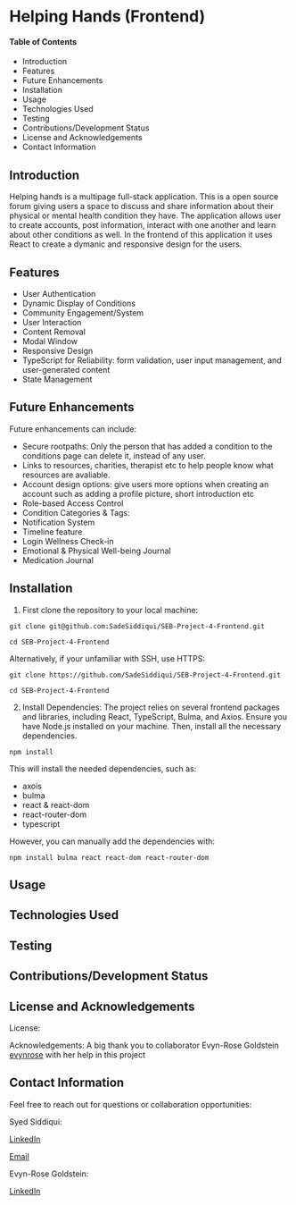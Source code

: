 # Helping Hands (Frontend) 


#### Table of Contents
- Introduction
- Features
- Future Enhancements 
- Installation
- Usage
- Technologies Used
- Testing 
- Contributions/Development Status 
- License and Acknowledgements 
- Contact Information


## Introduction 

Helping hands is a multipage full-stack application. This is a open source forum giving users a space to discuss and share information about their physical or mental health condition they have. The application allows user to create accounts, post information, interact with one another and learn about other conditions as well. In the frontend of this application it uses React to create a dymanic and responsive design for the users.   


## Features 

- User Authentication
- Dynamic Display of Conditions
- Community Engagement/System 
- User Interaction
- Content Removal
- Modal Window
- Responsive Design
- TypeScript for Reliability:  form validation, user input management, and user-generated content
- State Management 


## Future Enhancements 

Future enhancements can include: 

- Secure rootpaths: Only the person that has added a condition to the conditions page can delete it, instead of any user.
- Links to resources, charities, therapist etc to help people know what resources are avaliable.
- Account design options: give users more options when creating an account such as adding a profile picture, short introduction etc
- Role-based Access Control
- Condition Categories & Tags:
- Notification System
- Timeline feature
- Login Wellness Check-in
- Emotional & Physical Well-being Journal
- Medication Journal 

## Installation   
1) First clone the repository to your local machine:

```git clone git@github.com:SadeSiddiqui/SEB-Project-4-Frontend.git``` 

```cd SEB-Project-4-Frontend```

Alternatively, if your unfamiliar with SSH, use HTTPS:  

```git clone https://github.com/SadeSiddiqui/SEB-Project-4-Frontend.git```  

```cd SEB-Project-4-Frontend```

2) Install Dependencies:
The project relies on several frontend packages and libraries, including React, TypeScript, Bulma, and Axios. Ensure you have Node.js installed on your machine. Then, install all the necessary dependencies.

```npm install``` 

This will install the needed dependencies, such as: 

- axois
- bulma
- react & react-dom
- react-router-dom
- typescript

However, you can manually add the dependencies with: 

```npm install bulma react react-dom react-router-dom```



## Usage 


## Technologies Used 


## Testing 


## Contributions/Development Status


## License and Acknowledgements

License: 

Acknowledgements: A big thank you to collaborator Evyn-Rose Goldstein [evynrose](https://github.com/evynrose) with her help in this project 

## Contact Information 

Feel free to reach out for questions or collaboration opportunities: 

Syed Siddiqui: 

[LinkedIn](https://www.linkedin.com/in/syed-siddiqui/)

[Email](syedsiddiqui1@gmail.com)

Evyn-Rose Goldstein: 

[LinkedIn](https://www.linkedin.com/in/evynrose/)
